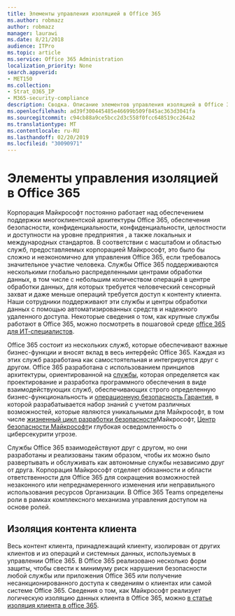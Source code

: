 ```yaml
---
title: Элементы управления изоляцией в Office 365
ms.author: robmazz
author: robmazz
manager: laurawi
ms.date: 8/21/2018
audience: ITPro
ms.topic: article
ms.service: Office 365 Administration
localization_priority: None
search.appverid:
- MET150
ms.collection:
- Strat_O365_IP
- M365-security-compliance
description: Сводка. Описание элементов управления изоляцией в Office 365.
ms.openlocfilehash: ad39f300445485e46699b509f845ac363d3041fa
ms.sourcegitcommit: c94cb88a9ce5bcc2d3c558f0fcc648519cc264a2
ms.translationtype: MT
ms.contentlocale: ru-RU
ms.lasthandoff: 02/20/2019
ms.locfileid: "30090971"
---
```

# <a name="office-365-isolation-controls"></a>Элементы управления изоляцией в Office 365 

Корпорация Майкрософт постоянно работает над обеспечением поддержки многоклиентской архитектуры Office 365, обеспечения безопасности, конфиденциальности, конфиденциальности, целостности и доступности на уровне предприятия [](https://www.microsoft.com/TrustCenter/Compliance?service=Office#Icons), а также локальных и международных стандартов. В соответствии с масштабом и областью служб, предоставляемых корпорацией Майкрософт, это было бы сложно и неэкономично для управления Office 365, если требовалось значительное участие человека. Службы Office 365 поддерживаются несколькими глобально распределенными центрами обработки данных, в том числе с небольшим количеством операций в центре обработки данных, для которых требуется человеческий сенсорный захват и даже меньше операций требуется доступ к контенту клиента. Наши сотрудники поддерживают эти службы и центры обработки данных с помощью автоматизированных средств и надежного удаленного доступа. Некоторые сведения о том, как крупные службы работают в Office 365, можно посмотреть в пошаговой среде [office 365 для ИТ-специалистов](https://channel9.msdn.com/Events/SharePoint-Conference/2014/SPC202).

Office 365 состоит из нескольких служб, которые обеспечивают важные бизнес-функции и вносят вклад в весь интерфейс Office 365. Каждая из этих служб разработана как самостоятельная и интегрируется друг с другом. Office 365 разработана с использованием принципов архитектуры, ориентированной на [службы](https://msdn.microsoft.com/library/aa480021.aspx), которая определяется как проектирование и разработка программного обеспечения в виде взаимодействующих служб, обеспечивающих строго определенную бизнес-функциональность и [операционную безопасность Гарантия](http://www.microsoft.com/download/details.aspx?id=40872), в которой разрабатывается набор знаний с учетом различных возможностей, которые являются уникальными для Майкрософт, в том числе [жизненный цикл разработки безопасности](https://www.microsoft.com/sdl/default.aspx)Майкрософт, [Центр безопасности Майкрософт](https://technet.microsoft.com/library/dn440717.aspx)и глубокая осведомленность о циберсекурити угрозе.

Службы Office 365 взаимодействуют друг с другом, но они разработаны и реализованы таким образом, чтобы их можно было развертывать и обслуживать как автономные службы независимо друг от друга. Корпорация Майкрософт отделяет обязанности и области ответственности для Office 365 для сокращения возможностей незаконного или непреднамеренного изменения или неправильного использования ресурсов Организации. В Office 365 Teams определены роли в рамках комплексного механизма управления доступом на основе ролей.

## <a name="customer-content-isolation"></a>Изоляция контента клиента
Весь контент клиента, принадлежащий клиенту, изолирован от других клиентов и из операций и системных данных, используемых в управлении Office 365. В Office 365 реализовано несколько форм защиты, чтобы свести к минимуму риск нарушения безопасности любой службы или приложения Office 365 или получение несанкционированного доступа к сведениям о клиентах или самой системе Office 365. Сведения о том, как Майкрософт реализует логическую изоляцию данных клиента в Office 365, можно [в статье изоляция клиента в office 365](office-365-tenant-isolation-overview.md).
